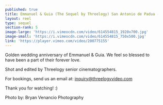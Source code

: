 ```yaml
---
published: true
title: Emmanuel & Guia (The Sequel by Threelogy) San Antonio de Padua - December 2016
layout: reel
type: sequel
section-rank: 5
image-large: 'https://i.vimeocdn.com/video/614554815_1920x700.jpg'
image-small: 'https://i.vimeocdn.com/video/614554815_750x500.jpg'
link: 'https://player.vimeo.com/video/200775155'
---
```

Golden wedding anniversary of Emmanuel & Guia. We feel so blessed to have been a part of their forever love.

Shot and edited by Threelogy senior cinematographers.

For bookings, send us an email at: inquiry@threelogyvideo.com

Thank you for watching! :)

Photo by: Bryan Venancio Photography
